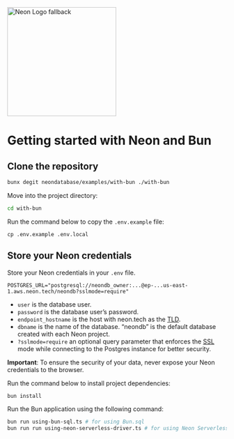 <picture>
  <source media="(prefers-color-scheme: dark)" srcset="https://neon.com/brand/neon-logo-dark-color.svg">
  <source media="(prefers-color-scheme: light)" srcset="https://neon.com/brand/neon-logo-light-color.svg">
  <img width="250px" alt="Neon Logo fallback" src="https://neon.com/brand/neon-logo-dark-color.svg">
</picture>

# Getting started with Neon and Bun

## Clone the repository

```bash
bunx degit neondatabase/examples/with-bun ./with-bun
```

Move into the project directory:

```bash
cd with-bun
```

Run the command below to copy the `.env.example` file:

```
cp .env.example .env.local
```

## Store your Neon credentials

Store your Neon credentials in your `.env` file.

```
POSTGRES_URL="postgresql://neondb_owner:...@ep-...us-east-1.aws.neon.tech/neondb?sslmode=require"
```

- `user` is the database user.
- `password` is the database user’s password.
- `endpoint_hostname` is the host with neon.tech as the [TLD](https://www.cloudflare.com/en-gb/learning/dns/top-level-domain/).
- `dbname` is the name of the database. “neondb” is the default database created with each Neon project.
- `?sslmode=require` an optional query parameter that enforces the [SSL](https://www.cloudflare.com/en-gb/learning/ssl/what-is-ssl/) mode while connecting to the Postgres instance for better security.

**Important**: To ensure the security of your data, never expose your Neon credentials to the browser.

Run the command below to install project dependencies:

```bash
bun install
```

Run the Bun application using the following command:

```bash
bun run using-bun-sql.ts # for using Bun.sql
bun run run using-neon-serverless-driver.ts # for using Neon Serverless Driver
```
